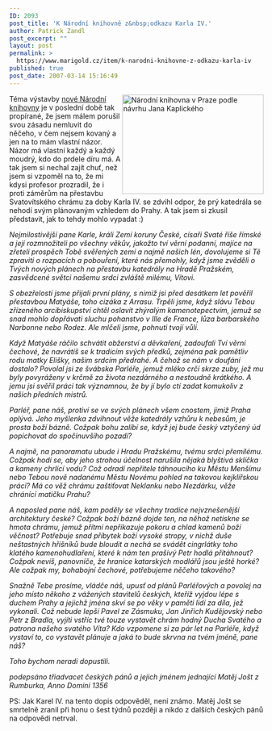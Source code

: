 ```yaml
---
ID: 2093
post_title: 'K Národní knihovně z&nbsp;odkazu Karla IV.'
author: Patrick Zandl
post_excerpt: ""
layout: post
permalink: >
  https://www.marigold.cz/item/k-narodni-knihovne-z-odkazu-karla-iv
published: true
post_date: 2007-03-14 15:16:49
---
```

<img src="http://www.marigold.cz/wp-content/narodniknihovnakaplicky.jpg" width="280" height="197" alt="Národní knihovna v Praze podle návrhu Jana Kaplického" title="Národní knihovna v Praze podle návrhu Jana Kaplického" align="right" />Téma výstavby <a href="http://www.stream.cz/clanek/471-libi-se-superknihovna-za-2-miliardy">nové Národní knihovny</a> je v poslední době tak propírané, že jsem málem porušil svou zásadu nemluvit do něčeho, v čem nejsem kovaný a jen na to mám vlastní názor. Názor má vlastní každý a každý moudrý, kdo do prdele díru má. A tak jsem si nechal zajít chuť, než jsem si vzpoměl na to, že mi kdysi profesor prozradil, že i proti záměrům na přestavbu Svatovítského chrámu za doby Karla IV. se zdvihl odpor, že prý katedrála se nehodí svým plánovaným vzhledem do Prahy. A tak jsem si zkusil představit, jak to tehdy mohlo vypadat :)

<i>
Nejmilostivější pane Karle,  králi Zemí koruny České, císaři Svaté říše římské a její rozmnožiteli po všechny věkův, jakožto tví věrní podanní, majíce na zřeteli prospěch Tobě svěřených zemí a najmě našich lén, dovolujeme si Tě zpraviti o rozpacích a pobouření, které nás přemohly, když jsme zvěděli o Tvých nových plánech na přestavbu katedrály na Hradě Pražském, zasvědcené světci našemu srdci zvláště milému, Vítovi.

S obezřelostí jsme přijali první plány, s nimiž jsi před desátkem let pověřil přestavbou Matyáše, toho cizáka z Arrasu. Trpěli jsme, když slávu Tebou zřízeného arcibiskupství chtěl oslavit zhýralým kamenotepectvím, jemuž se snad mohlo dopřávati sluchu pohanstvo v Ille de France, lůza barbarského Narbonne nebo Rodez. Ale mlčeli jsme, pohnuti tvojí vůli. 

Když Matyáše ráčilo schvátit obžerství a děvkaření, zadoufali Tví věrní čechové, že navrátíš se k tradicím svých předků, zejména pak pamětliv rodu matky Elišky, našim srdcím předrahé. A čehož se nám v doufání dostalo? Povolal jsi ze švábska Parléře, jemuž mléko crčí skrze zuby, jež mu byly povyráženy v krčmě za života nezdárného a nestoudně krátkého. A jemu jsi svěřil práci tak významnou, že by jí bylo ctí zadat komukoliv z našich předních mistrů. 

Parléř, pane náš, protiví se ve svých plánech všem cnostem, jimiž Praha oplývá. Jeho myšlenka zdvihnout věže katedrály vzhůru k nebesům, je prosta boží bázně. Cožpak bohu zalíbí se, když jej  bude český vztyčený úd popichovat do spočinuvšího pozadí? 

A najmě, na panoramatu ubude i Hradu Pražskému, tvému srdci přemilému. Cožpak hodí se, aby jeho strohou účelnost narušila nějaká blyštivá sklíčka a kameny chrlící vodu? Což odradí nepřítele táhnoucího ku Městu Menšímu nebo Tebou nově nadanému Městu Novému pohled na takovou kejklířskou práci? Má co věž chrámu zaštiťovat Neklanku nebo Nezdárku, věže chránící matičku Prahu?

A naposled pane náš, kam poděly se všechny tradice nejvznešenější architektury české? Cožpak boží bázně dojde ten, na něhož netiskne se hmota chrámu, jemuž přítmí nepřikazuje pokoru a chlad kamenů boží věčnost? Potřebuje snad příbytek boží vysoké stropy, v nichž duše neštastných hříšníků bude bloudit a nechá se svádět cingrlátky toho klatého kamenohudlaření, které k nám ten prašivý Petr hodlá přitáhnout? Cožpak nevíš, panovníče, že hranice katarských modlářů jsou ještě horké? Ale cožpak my, bohabojní čechové, potřebujeme něčeho takového?

Snažně Tebe prosíme, vládče náš, upusť od plánů Parléřových a povolej na jeho místo někoho z vážených stavitelů českých, kteříž vyjdou lépe s duchem Prahy a jejichž jména skví se po věky v paměti lidí za díla, jež vykonali. Což nebude lepší Pavel ze Zásmuku, Jan Jinřich Kudějovský nebo Petr z Bradla, vyjíti vstříc tvé touze vystavět chrám hodný Ducha Svatého a patrona našeho svatého Víta? Kdo vzpomene si za pár let na Parléře, když vystaví to, co vystavět plánuje a jaká to bude skrvna na tvém jméně, pane náš?

Toho bychom neradi dopustili. 

podepsáno třiadvacet českých pánů a jejich jménem jednající Matěj Jošt z Rumburka, Anno Domini 1356
</i>

PS: Jak Karel IV. na tento dopis odpověděl, není známo. Matěj Jošt se smrtelně zranil při honu o šest týdnů později a nikdo z dalších českých pánů na odpovědi netrval.